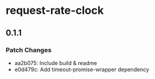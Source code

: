 # request-rate-clock

## 0.1.1

### Patch Changes

- aa2b075: Include build & readme
- e0d479c: Add timeout-promise-wrapper dependency
